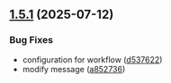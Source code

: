 ## [1.5.1](https://github.com/nagaegenki/message-view/compare/v1.5.0...v1.5.1) (2025-07-12)


### Bug Fixes

* configuration for workflow ([d537622](https://github.com/nagaegenki/message-view/commit/d5376228a4f80ab3d48ff638dacb08337641782f))
* modify message ([a852736](https://github.com/nagaegenki/message-view/commit/a852736a1b419664d8307a48891045e657404507))
